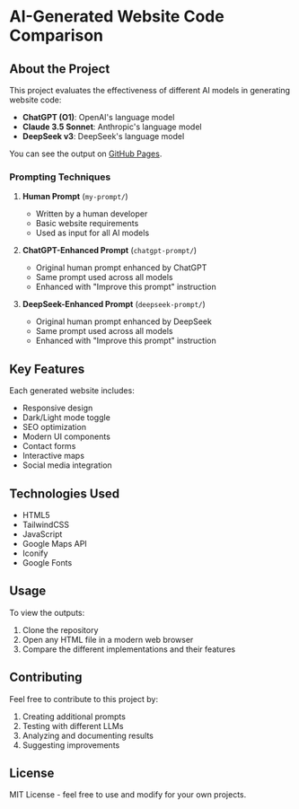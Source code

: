 # AI-Generated Website Code Comparison

## About the Project

This project evaluates the effectiveness of different AI models in generating website code:

- **ChatGPT (O1)**: OpenAI's language model
- **Claude 3.5 Sonnet**: Anthropic's language model
- **DeepSeek v3**: DeepSeek's language model

You can see the output on [GitHub Pages](https://unlimitedbytes.github.io/ai-compare/).

### Prompting Techniques

1. **Human Prompt** (`my-prompt/`)
    - Written by a human developer
    - Basic website requirements
    - Used as input for all AI models

2. **ChatGPT-Enhanced Prompt** (`chatgpt-prompt/`)
    - Original human prompt enhanced by ChatGPT
    - Same prompt used across all models
    - Enhanced with "Improve this prompt" instruction

3. **DeepSeek-Enhanced Prompt** (`deepseek-prompt/`)
    - Original human prompt enhanced by DeepSeek
    - Same prompt used across all models
    - Enhanced with "Improve this prompt" instruction

## Key Features

Each generated website includes:
- Responsive design
- Dark/Light mode toggle
- SEO optimization
- Modern UI components
- Contact forms
- Interactive maps
- Social media integration

## Technologies Used

- HTML5
- TailwindCSS
- JavaScript
- Google Maps API
- Iconify
- Google Fonts

## Usage

To view the outputs:
1. Clone the repository
2. Open any HTML file in a modern web browser
3. Compare the different implementations and their features

## Contributing

Feel free to contribute to this project by:
1. Creating additional prompts
2. Testing with different LLMs
3. Analyzing and documenting results
4. Suggesting improvements

## License

MIT License - feel free to use and modify for your own projects.
